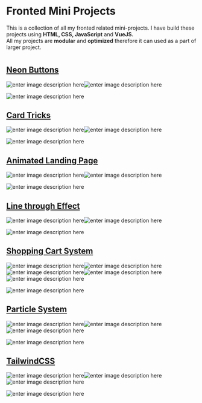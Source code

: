 # Fronted Mini Projects
This is a collection of all my fronted related mini-projects. I have build these projects using **HTML, CSS, JavaScript**  and **VueJS.**  
All my projects are **modular** and **optimized** therefore it can used as a part of larger project. 

#
 
## [Neon Buttons](https://sagyamthapa.me/Frontend-Mini-Projects/Neon-Light-Buttons/) 
![enter image description here](https://raw.githubusercontent.com/Sagyam/Frontend-Mini-Projects/master/assets/html5.png)![enter image description here](https://raw.githubusercontent.com/Sagyam/Frontend-Mini-Projects/master/assets/css3.png)  		

![enter image description here](https://github.com/Sagyam/Frontend-Mini-Projects/blob/master/assets/neon-buttons.gif?raw=true)

## [Card Tricks](https://sagyamthapa.me/Frontend-Mini-Projects/CSS-Mini-Projects/Card-Tricks/) 
![enter image description here](https://raw.githubusercontent.com/Sagyam/Frontend-Mini-Projects/master/assets/html5.png)![enter image description here](https://raw.githubusercontent.com/Sagyam/Frontend-Mini-Projects/master/assets/css3.png)  		

![enter image description here](https://raw.githubusercontent.com/Sagyam/Frontend-Mini-Projects/master/assets/card-tricks.gif)

## [Animated Landing Page](https://sagyamthapa.me/Frontend-Mini-Projects/animated-landing-page/)
![enter image description here](https://raw.githubusercontent.com/Sagyam/Frontend-Mini-Projects/master/assets/html5.png)![enter image description here](https://raw.githubusercontent.com/Sagyam/Frontend-Mini-Projects/master/assets/css3.png)

![enter image description here](https://raw.githubusercontent.com/Sagyam/Frontend-Mini-Projects/master/assets/bubble.gif)

## [Line through Effect](https://sagyamthapa.me/Frontend-Mini-Projects/CSS-Mini-Projects/Line%20through%20Effect/)
![enter image description here](https://raw.githubusercontent.com/Sagyam/Frontend-Mini-Projects/master/assets/html5.png)![enter image description here](https://raw.githubusercontent.com/Sagyam/Frontend-Mini-Projects/master/assets/css3.png)

![enter image description here](https://github.com/Sagyam/Frontend-Mini-Projects/blob/master/assets/line-through-effect.gif?raw=true)
 
 ## [Shopping Cart System](https://sagyamthapa.me/Frontend-Mini-Projects/Vue-Shopping-Cart/)
![enter image description here](https://raw.githubusercontent.com/Sagyam/Frontend-Mini-Projects/master/assets/html5.png)![enter image description here](https://raw.githubusercontent.com/Sagyam/Frontend-Mini-Projects/master/assets/css3.png)![enter image description here](https://raw.githubusercontent.com/Sagyam/Frontend-Mini-Projects/master/assets/tw.png)![enter image description here](https://raw.githubusercontent.com/Sagyam/Frontend-Mini-Projects/master/assets/js.png)![enter image description here](https://raw.githubusercontent.com/Sagyam/Frontend-Mini-Projects/master/assets/vue.png)

![enter image description here](https://raw.githubusercontent.com/Sagyam/Frontend-Mini-Projects/master/assets/vue-shopping-cart.png)
 
 ## [Particle System](https://sagyamthapa.me/Frontend-Mini-Projects/particle-system/)
![enter image description here](https://raw.githubusercontent.com/Sagyam/Frontend-Mini-Projects/master/assets/html5.png)![enter image description here](https://raw.githubusercontent.com/Sagyam/Frontend-Mini-Projects/master/assets/css3.png)![enter image description here](https://raw.githubusercontent.com/Sagyam/Frontend-Mini-Projects/master/assets/js.png)

 ![enter image description here](https://raw.githubusercontent.com/Sagyam/Frontend-Mini-Projects/master/assets/particle.gif)
 
 ## [TailwindCSS](https://sagyamthapa.me/Frontend-Mini-Projects/tailwindcss)
![enter image description here](https://raw.githubusercontent.com/Sagyam/Frontend-Mini-Projects/master/assets/html5.png)![enter image description here](https://raw.githubusercontent.com/Sagyam/Frontend-Mini-Projects/master/assets/css3.png)![enter image description here](https://raw.githubusercontent.com/Sagyam/Frontend-Mini-Projects/master/assets/tw.png)

![enter image description here](https://raw.githubusercontent.com/Sagyam/Frontend-Mini-Projects/master/assets/twcss.png)
 
